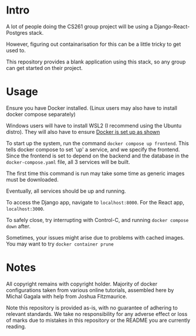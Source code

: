 # Intro

A lot of people doing the CS261 group project will be using a Django-React-Postgres stack.

However, figuring out containarisation for this can be a little tricky to get used to.

This repository provides a blank application using this stack, so any group can get started on their project.

# Usage

Ensure you have Docker installed. (Linux users may also have to install docker compose separately)

Windows users will have to install WSL2 (I recommend using the Ubuntu distro). They will also have to ensure [Docker is set up as shown](https://imgur.com/a/xcgPMLA)

To start up the system, run the command `docker compose up frontend`. This tells docker compose to set 'up' a service, and we specify the frontend. Since the frontend is set to depend on the backend and the database in the `docker-compose.yaml` file, all 3 services will be built.

The first time this command is run may take some time as generic images must be downloaded.

Eventually, all services should be up and running. 

To access the Django app, navigate to `localhost:8000`. For the React app, `localhost:3000`.

To safely close, try interrupting with Control-C, and running `docker compose down` after.

Sometimes, your issues might arise due to problems with cached images. You may want to try `docker container prune`

# Notes

All copyright remains with copyright holder. Majority of docker configurations taken from various online tutorials, assembled here by Michal Gagala with help from Joshua Fitzmaurice.

Note this repository is provided as-is, with no guarantee of adhering to relevant standards. We take no responsibility for any adverse effect or loss of marks due to mistakes in this repository or the README you are currently reading.
